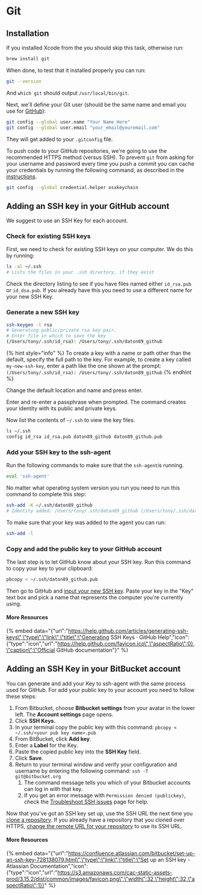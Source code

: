 # Git

## Installation

If you installed Xcode from the you should skip this task, otherwise run:

```bash
brew install git
```

When done, to test that it installed properly you can run:

```bash
git --version
```

And `which git` should output `/usr/local/bin/git`.

Next, we'll define your Git user \(should be the same name and email you use for [GitHub](https://github.com/)\):

```bash
git config --global user.name "Your Name Here"
git config --global user.email "your_email@youremail.com"
```

They will get added to your `.gitconfig` file.

To push code to your GitHub repositories, we're going to use the recommended HTTPS method \(versus SSH\). To prevent `git` from asking for your username and password every time you push a commit you can cache your credentials by running the following command, as described in the [instructions](https://help.github.com/articles/caching-your-github-password-in-git/).

```bash
git config --global credential.helper osxkeychain
```

## Adding an SSH key in your GitHub account

We suggest to use an SSH Key for each account.

### Check for existing SSH keys

First, we need to check for existing SSH keys on your computer. We do this by running:

```bash
ls -al ~/.ssh
# Lists the files in your .ssh directory, if they exist
```

Check the directory listing to see if you have files named either `id_rsa.pub` or `id_dsa.pub`. If you already have this you need to use a different name for your new  SSH Key.

### Generate a new SSH key

```bash
ssh-keygen -t rsa 
# Generating public/private rsa key pair.
# Enter file in which to save the key
(/Users/tony/.ssh/id_rsa): /Users/tony/.ssh/daton89_github
```

{% hint style="info" %}
To create a key with a name or path other than the default, specify the full path to the key. For example, to create a key called `my-new-ssh-key`, enter a path like the one shown at the prompt:  `(/Users/tony/.ssh/id_rsa): /Users/tony/.ssh/daton89_github`
{% endhint %}

Change the default location and name and press enter.

Enter and re-enter a passphrase when prompted. The command creates your identity with its public and private keys. 

Now list the contents of `~/.ssh` to view the key files.

```bash
ls ~/.ssh
config id_rsa id_rsa.pub daton89_github daton89_github.pub
```

### Add your SSH key to the ssh-agent

Run the following commands to make sure that the `ssh-agent`is running.

```bash
eval 'ssh-agent'
```

No matter what operating system version you run you need to run this command to complete this step:

```bash
ssh-add -K ~/.ssh/daton89_github
# Identity added: /Users/tony/.ssh/daton89_github (/Users/tony/.ssh/daton89_github)
```

To make sure that your key was added to the agent you can run:

```bash
ssh-add -l
```

### Copy and add the public key to your GitHub account

The last step is to let GitHub know about your SSH key. Run this command to copy your key to your clipboard:

```bash
pbcopy < ~/.ssh/daton89_github.pub
```

Then go to GitHub and [input your new SSH key](https://github.com/settings/ssh/new). Paste your key in the "Key" text box and pick a name that represents the computer you're currently using.

#### More Resources

{% embed data="{\"url\":\"https://help.github.com/articles/generating-ssh-keys\",\"type\":\"link\",\"title\":\"Generating SSH Keys · GitHub Help\",\"icon\":{\"type\":\"icon\",\"url\":\"https://help.github.com/favicon.ico\",\"aspectRatio\":0},\"caption\":\"Official GitHub documentation\"}" %}

## Adding an SSH Key in your BitBucket account

You can generate and add your Key to ssh-agent with the same process used for GitHub. For add  your public key to your account you need to follow these steps:

1. From Bitbucket, choose **Bitbucket settings** from your avatar in the lower left. The **Account settings** page opens.
2. Click **SSH Keys.**
3. In your terminal copy the public key with this command: `pbcopy < ~/.ssh/<your pub key name>.pub`
4. From BitBucket, click **Add key**.
5. Enter a **Label** for the Key.
6. Paste the copied public key into the **SSH Key** field.
7. Click **Save**.
8. Return to your terminal window and verify your configuration and username by entering the following command: `ssh -T git@bitbucket.org`
   1. The command message tells you which of your Bitbucket accounts can log in with that key.
   2. If you get an error message with `Permission denied (publickey)`, check the [Troubleshoot SSH issues](https://confluence.atlassian.com/bitbucket/troubleshoot-ssh-issues-271943403.html) page for help.

Now that you've got an SSH key set up, use the SSH URL the next time you [clone a repository](https://confluence.atlassian.com/bitbucket/clone-a-repository-223217891.html). If you already have a repository that you cloned over HTTPS, [change the remote URL for your repository](https://confluence.atlassian.com/bitbucket/change-the-remote-url-to-your-repository-794212774.html) to use its SSH URL.



#### More Resources

{% embed data="{\"url\":\"https://confluence.atlassian.com/bitbucket/set-up-an-ssh-key-728138079.html\",\"type\":\"link\",\"title\":\"Set up an SSH key - Atlassian Documentation\",\"icon\":{\"type\":\"icon\",\"url\":\"https://s3.amazonaws.com/cac-static-assets-prod/3.15.2/dist/common/images/favicon.png\",\"width\":32,\"height\":32,\"aspectRatio\":1}}" %}



